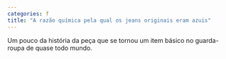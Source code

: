```yaml
---
categories: f
title: "A razão química pela qual os jeans originais eram azuis"
---
```

Um pouco da história da peça que se tornou um item básico no guarda-roupa de quase todo mundo.